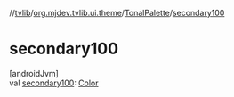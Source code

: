 //[tvlib](../../../index.md)/[org.mjdev.tvlib.ui.theme](../index.md)/[TonalPalette](index.md)/[secondary100](secondary100.md)

# secondary100

[androidJvm]\
val [secondary100](secondary100.md): [Color](https://developer.android.com/reference/kotlin/androidx/compose/ui/graphics/Color.html)

